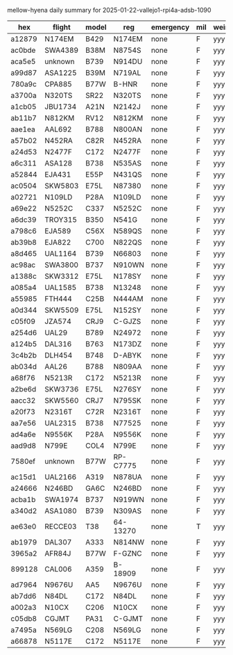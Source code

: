 mellow-hyena daily summary for 2025-01-22-vallejo1-rpi4a-adsb-1090

|hex|flight|model|reg|emergency|mil|weirdo|
|--|--|--|--|--|--|--|
|a12879|N174EM|B429|N174EM|none|F|yyy|
|ac0bde|SWA4389|B38M|N8754S|none|F|yyy|
|aca5e5|unknown|B739|N914DU|none|F|yyy|
|a99d87|ASA1225|B39M|N719AL|none|F|yyy|
|780a9c|CPA885|B77W|B-HNR|none|F|yyy|
|a3700a|N320TS|SR22|N320TS|none|F|yyy|
|a1cb05|JBU1734|A21N|N2142J|none|F|yyy|
|ab11b7|N812KM|RV12|N812KM|none|F|yyy|
|aae1ea|AAL692|B788|N800AN|none|F|yyy|
|a57b02|N452RA|C82R|N452RA|none|F|yyy|
|a24d53|N2477F|C172|N2477F|none|F|yyy|
|a6c311|ASA128|B738|N535AS|none|F|yyy|
|a52844|EJA431|E55P|N431QS|none|F|yyy|
|ac0504|SKW5803|E75L|N87380|none|F|yyy|
|a02721|N109LD|P28A|N109LD|none|F|yyy|
|a69e22|N5252C|C337|N5252C|none|F|yyy|
|a6dc39|TROY315|B350|N541G|none|F|yyy|
|a798c6|EJA589|C56X|N589QS|none|F|yyy|
|ab39b8|EJA822|C700|N822QS|none|F|yyy|
|a8d465|UAL1164|B739|N66803|none|F|yyy|
|ac98ac|SWA3800|B737|N910WN|none|F|yyy|
|a1388c|SKW3312|E75L|N178SY|none|F|yyy|
|a085a4|UAL1585|B738|N13248|none|F|yyy|
|a55985|FTH444|C25B|N444AM|none|F|yyy|
|a0d344|SKW5509|E75L|N152SY|none|F|yyy|
|c05f09|JZA574|CRJ9|C-GJZS|none|F|yyy|
|a254d6|UAL29|B789|N24972|none|F|yyy|
|a124b5|DAL316|B763|N173DZ|none|F|yyy|
|3c4b2b|DLH454|B748|D-ABYK|none|F|yyy|
|ab034d|AAL26|B788|N809AA|none|F|yyy|
|a68f76|N5213R|C172|N5213R|none|F|yyy|
|a2be6d|SKW3736|E75L|N276SY|none|F|yyy|
|aacc32|SKW5560|CRJ7|N795SK|none|F|yyy|
|a20f73|N2316T|C72R|N2316T|none|F|yyy|
|aa7e56|UAL2315|B738|N77525|none|F|yyy|
|ad4a6e|N9556K|P28A|N9556K|none|F|yyy|
|aad9d8|N799E|COL4|N799E|none|F|yyy|
|7580ef|unknown|B77W|RP-C7775|none|F|yyy|
|ac15d1|UAL2166|A319|N878UA|none|F|yyy|
|a24666|N246BD|GA6C|N246BD|none|F|yyy|
|acba1b|SWA1974|B737|N919WN|none|F|yyy|
|a340d2|ASA1080|B739|N309AS|none|F|yyy|
|ae63e0|RECCE03|T38|64-13270|none|T|yyy|
|ab1979|DAL307|A333|N814NW|none|F|yyy|
|3965a2|AFR84J|B77W|F-GZNC|none|F|yyy|
|899128|CAL006|A359|B-18909|none|F|yyy|
|ad7964|N9676U|AA5|N9676U|none|F|yyy|
|ab7dd6|N84DL|C172|N84DL|none|F|yyy|
|a002a3|N10CX|C206|N10CX|none|F|yyy|
|c05db8|CGJMT|PA31|C-GJMT|none|F|yyy|
|a7495a|N569LG|C208|N569LG|none|F|yyy|
|a66878|N5117E|C172|N5117E|none|F|yyy|
